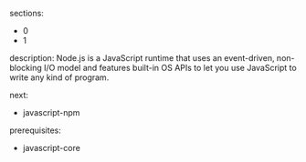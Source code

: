 sections:
  - 0
  - 1

description: Node.js is a JavaScript runtime that uses an event-driven, non-blocking I/O model and features built-in OS APIs to let you use JavaScript to write any kind of program.

next:
  - javascript-npm

prerequisites:
  - javascript-core
